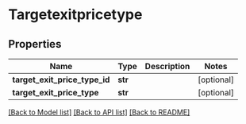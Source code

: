 # Targetexitpricetype

## Properties
Name | Type | Description | Notes
------------ | ------------- | ------------- | -------------
**target_exit_price_type_id** | **str** |  | [optional] 
**target_exit_price_type** | **str** |  | [optional] 

[[Back to Model list]](../README.md#documentation-for-models) [[Back to API list]](../README.md#documentation-for-api-endpoints) [[Back to README]](../README.md)


